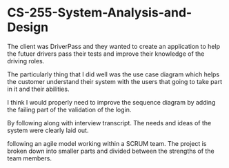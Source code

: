 # CS-255-System-Analysis-and-Design

The client was DriverPass and they wanted to create an application to help the futuer drivers pass their tests and improve their knowledge of the driving roles.

The particularly thing that I did well was the use case diagram which helps the customer understand their system with the users that going to take part in it and their abilities.

I think I would properly need to improve the sequence diagram by adding the failing part of the validation of the login.

 By following along with interview transcript. The needs and ideas of the system were clearly laid out.
 
 following an agile model working within a SCRUM team. The project is broken down into smaller parts and divided between the strengths of the team members.
